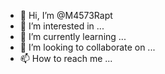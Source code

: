 - 👋 Hi, I’m @M4573Rapt
- 👀 I’m interested in ...
- 🌱 I’m currently learning ...
- 💞️ I’m looking to collaborate on ...
- 📫 How to reach me ...

<!---
M4573Rapt/M4573Rapt is a ✨ special ✨ repository because its `README.md` (this file) appears on your GitHub profile.
You can click the Preview link to take a look at your changes.
--->
